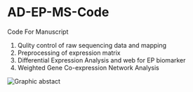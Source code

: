 # AD-EP-MS-Code
Code For Manuscript
1. Qulity control of raw sequencing data and mapping
2. Preprocessing of expression matrix
3. Differential Expression Analysis and web for EP biomarker
4. Weighted Gene Co-expression Network Analysis


![Graphic abstact](https://github.com/user-attachments/assets/9414c0b4-1fa6-483e-87a2-1d516bf71f1d)
